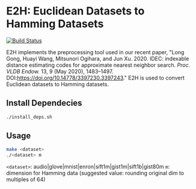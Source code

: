 # E2H: Euclidean Datasets to Hamming Datasets

[![Build Status](https://travis-ci.org/long-gong/datasets-E2H.svg?branch=master)](https://travis-ci.org/long-gong/datasets-E2H)

E2H implements the preprocessing tool used in our recent paper, 
"Long Gong, Huayi Wang, Mitsunori Ogihara, and Jun Xu. 2020. IDEC: indexable distance estimating codes for approximate nearest neighbor search. <i>Proc. VLDB Endow.</i> 13, 9 (May 2020), 1483–1497. DOI:https://doi.org/10.14778/3397230.3397243." 
E2H is used to convert Euclidean datasets to Hamming datasets. 

## Install Dependecies

```bash
./install_deps.sh
```

## Usage

```bash
make <dataset>
./<dataset> m 
```

`<dataset>`: audio|glove|mnist|enron|sift1m|gist1m|sift1b|gist80m 
`m`: dimension for Hamming data (suggested value: rounding original dim to multiples of 64)

